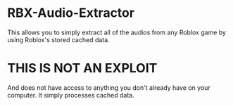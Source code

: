 # RBX-Audio-Extractor

This allows you to simply extract all of the audios from any Roblox game by using Roblox's stored cached data.


# THIS IS NOT AN EXPLOIT
And does not have access to anything you don't already have on your computer. It simply processes cached data.
